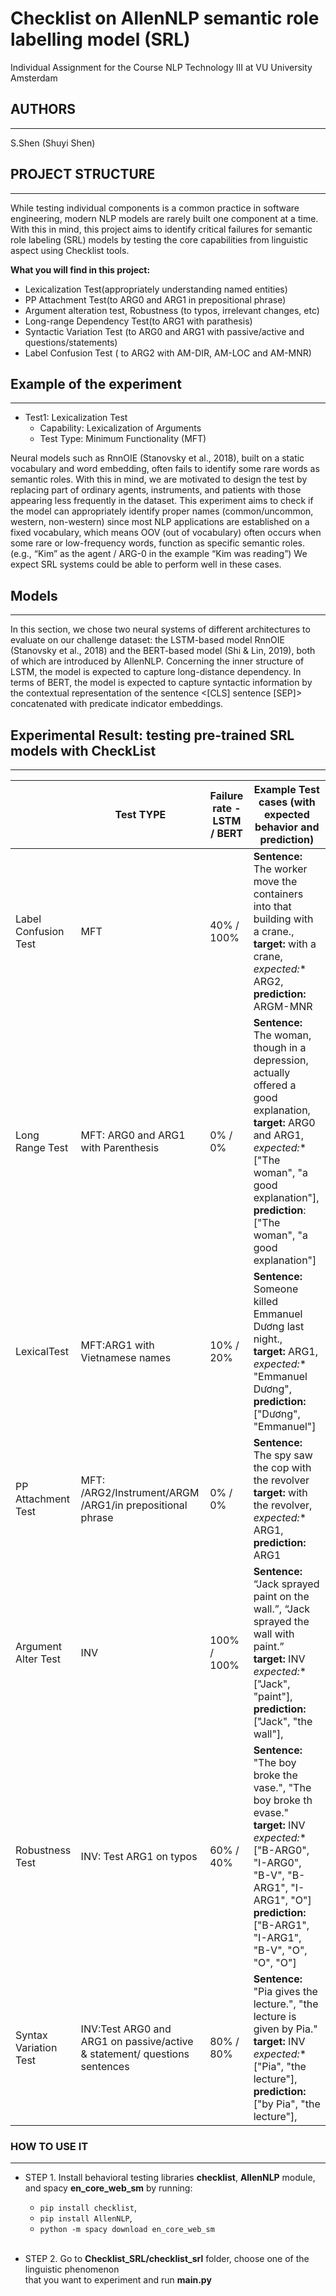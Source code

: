 # Checklist on AllenNLP semantic role labelling model (SRL)
Individual Assignment for the Course NLP Technology III at VU University Amsterdam

## AUTHORS
------------------
S.Shen (Shuyi Shen)

## PROJECT STRUCTURE
-------------------
While testing individual components is a common practice in software engineering, modern NLP models are rarely built one component at a time. With this in mind, this project aims to identify critical failures for semantic role labeling (SRL) models by testing the core capabilities from linguistic aspect using Checklist tools. 

**What you will find in this project:**
- Lexicalization Test(appropriately understanding named entities)
- PP Attachment Test(to ARG0 and ARG1 in prepositional phrase)
- Argument alteration test, Robustness (to typos, irrelevant changes, etc)
- Long-range Dependency Test(to ARG1 with parathesis)
- Syntactic Variation Test (to ARG0 and ARG1 with passive/active and questions/statements)
- Label Confusion Test ( to ARG2 with AM-DIR, AM-LOC and AM-MNR)

## Example of the experiment
----------------------------
- Test1: Lexicalization Test
  - Capability: Lexicalization of Arguments 
  - Test Type: Minimum Functionality (MFT)

Neural models such as RnnOIE (Stanovsky et al., 2018), built on a static vocabulary and word embedding, often fails to identify some rare words as semantic roles. With this in mind, we are motivated to design the test by replacing part of ordinary agents, instruments, and patients with those appearing less frequently in the dataset. This experiment aims to check if the model can appropriately identify proper names (common/uncommon, western, non-western) since most NLP applications are established on a fixed vocabulary, which means OOV (out of vocabulary) often occurs when some rare or low-frequency words, function as specific semantic roles. (e.g., “Kim” as the agent / ARG-0 in the example “Kim was reading”) We expect SRL systems could be able to perform well in these cases.

## Models
----------
In this section, we chose two neural systems of different architectures to evaluate on our challenge dataset: the LSTM-based model RnnOIE (Stanovsky et al., 2018) and the BERT-based model (Shi & Lin, 2019), both of which are introduced by AllenNLP. Concerning the inner structure of LSTM, the model is expected to capture long-distance dependency. In terms of BERT, the model is expected to capture syntactic information by the contextual representation of the sentence <[CLS] sentence [SEP]> concatenated with predicate indicator embeddings.

## Experimental Result: testing pre-trained SRL models with CheckList
---------------------------------------------------------------------

|      |Test TYPE | Failure rate - LSTM / BERT| Example Test cases (with expected behavior and prediction) |
| --- | --- | --- | --- |
| Label Confusion Test | MFT | 40% / 100% | **Sentence:** The worker move the containers into that building with a crane., <br /> **target:** with a crane, <br />**expected*:** ARG2, <br />**prediction:** ARGM-MNR |
| Long Range Test | MFT: ARG0 and ARG1 with Parenthesis | 0% / 0% | **Sentence:** The woman, though in a depression, actually offered a good explanation, <br /> **target:** ARG0 and ARG1, <br />**expected*:** ["The woman", "a good explanation"], <br /> **prediction**: ["The woman", "a good explanation"] |
| LexicalTest | MFT:ARG1 with Vietnamese names | 10% / 20% | **Sentence:** Someone killed Emmanuel Dương last night., <br /> **target:**  ARG1, <br />**expected*:** "Emmanuel Dương", <br /> **prediction:** ["Dương", "Emmanuel"] |
| PP Attachment Test | MFT: /ARG2/Instrument/ARGM /ARG1/in prepositional phrase | 0% / 0% | **Sentence:** The spy saw the cop with the revolver <br /> **target:** with the revolver, <br />**expected*:** ARG1, <br />**prediction:** ARG1|
| Argument Alter Test | INV | 100% / 100% | **Sentence:** “Jack sprayed paint on the wall.”, “Jack sprayed the wall with paint.” <br /> **target:** INV <br />**expected*:** ["Jack", "paint"], <br />**prediction:** ["Jack", "the wall"], |
| Robustness Test | INV: Test ARG1 on typos | 60% / 40% | **Sentence:** "The boy broke the vase.", "The boy broke th evase." <br /> **target:** INV <br />**expected*:** ["B-ARG0", "I-ARG0", "B-V", "B-ARG1", "I-ARG1", "O"] <br />**prediction:** ["B-ARG1", "I-ARG1", "B-V", "O", "O", "O"] |
| Syntax Variation Test | INV:Test ARG0 and ARG1 on passive/active & statement/ questions sentences | 80% / 80% | **Sentence:** "Pia gives the lecture.", "the lecture is given by Pia." <br /> **target:** INV <br />**expected*:** ["Pia", "the lecture"], <br />**prediction:** ["by Pia", "the lecture"],|

### HOW TO USE IT
-------------------
- STEP 1. Install behavioral testing libraries **checklist**, **AllenNLP** module, and
  spacy **en_core_web_sm** by running:
  - `pip install checklist`, 
  - `pip install AllenNLP`, 
  - `python -m spacy download en_core_web_sm`
  
   <br />  
- STEP 2. Go to **Checklist_SRL/checklist_srl** folder, choose one of the
    linguistic phenomenon <br /> that you want to experiment and run **main.py**

